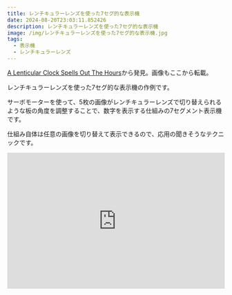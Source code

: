 ```yaml
---
title: レンチキュラーレンズを使った7セグ的な表示機
date: 2024-08-20T23:03:11.852426
description: レンチキュラーレンズを使った7セグ的な表示機
image: /img/レンチキュラーレンズを使った7セグ的な表示機.jpg
tags:
  - 表示機
  - レンチキュラーレンズ
---
```

[A Lenticular Clock Spells Out The Hours](https://hackaday.com/2024/07/24/a-lenticular-clock-spells-out-the-hours/)から発見。画像もここから転載。

レンチキュラーレンズを使った7セグ的な表示機の作例です。

サーボモーターを使って、5枚の画像がレンチキュラーレンズで切り替えられるような板の角度を調整することで、数字を表示する仕組みの7セグメント表示機です。

仕組み自体は任意の画像を切り替えて表示できるので、応用の聞きそうなテクニックです。

<iframe width="100%" height="315" src="https://www.youtube.com/embed/S9qQ0Eq1drs" title="YouTube video player" frameborder="0" allow="accelerometer; autoplay; clipboard-write; encrypted-media; gyroscope; picture-in-picture" allowfullscreen></iframe>



